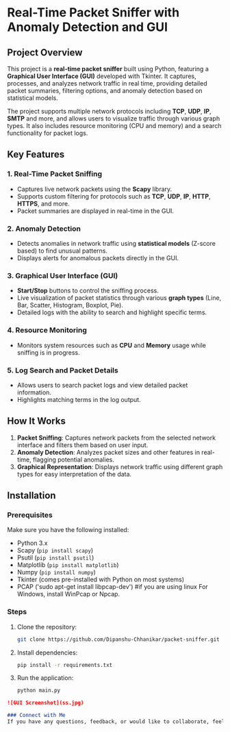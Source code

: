 # Real-Time Packet Sniffer with Anomaly Detection and GUI

## Project Overview
This project is a **real-time packet sniffer** built using Python, featuring a **Graphical User Interface (GUI)** developed with Tkinter. It captures, processes, and analyzes network traffic in real time, providing detailed packet summaries, filtering options, and anomaly detection based on statistical models.

The project supports multiple network protocols including **TCP**, **UDP**, **IP**, **SMTP** and more, and allows users to visualize traffic through various graph types. It also includes resource monitoring (CPU and memory) and a search functionality for packet logs.

## Key Features

### 1. Real-Time Packet Sniffing
- Captures live network packets using the **Scapy** library.
- Supports custom filtering for protocols such as **TCP**, **UDP**, **IP**, **HTTP**, **HTTPS**, and more.
- Packet summaries are displayed in real-time in the GUI.

### 2. Anomaly Detection
- Detects anomalies in network traffic using **statistical models** (Z-score based) to find unusual patterns.
- Displays alerts for anomalous packets directly in the GUI.
  
### 3. Graphical User Interface (GUI)
- **Start/Stop** buttons to control the sniffing process.
- Live visualization of packet statistics through various **graph types** (Line, Bar, Scatter, Histogram, Boxplot, Pie).
- Detailed logs with the ability to search and highlight specific terms.
  
### 4. Resource Monitoring
- Monitors system resources such as **CPU** and **Memory** usage while sniffing is in progress.

### 5. Log Search and Packet Details
- Allows users to search packet logs and view detailed packet information.
- Highlights matching terms in the log output.

## How It Works

1. **Packet Sniffing**: Captures network packets from the selected network interface and filters them based on user input.
2. **Anomaly Detection**: Analyzes packet sizes and other features in real-time, flagging potential anomalies.
3. **Graphical Representation**: Displays network traffic using different graph types for easy interpretation of the data.

## Installation

### Prerequisites
Make sure you have the following installed:
- Python 3.x
- Scapy (`pip install scapy`)
- Psutil (`pip install psutil`)
- Matplotlib (`pip install matplotlib`)
- Numpy (`pip install numpy`)
- Tkinter (comes pre-installed with Python on most systems)
- PCAP ('sudo apt-get install libpcap-dev') #if you are using linux
        For Windows, install WinPcap or Npcap.

### Steps

1. Clone the repository:
   ```bash
   git clone https://github.com/Dipanshu-Chhanikar/packet-sniffer.git

2. Install dependencies:
   ```bash
   pip install -r requirements.txt

3. Run the application:
   ```bash
   python main.py

```markdown
![GUI Screenshot](ss.jpg)

### Connect with Me
If you have any questions, feedback, or would like to collaborate, feel free to connect with me on [LinkedIn](https://www.linkedin.com/in/dipanshu-chhanikar13)